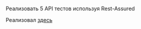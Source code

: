Реализовать 5 API тестов используя Rest-Assured

Реализовал [здесь](https://github.com/kirichenkods/sber_java_school/blob/main/hw18/RecipeStore/src/test/java/ru/sber/recipestore/service/RecipesPageTest.java)